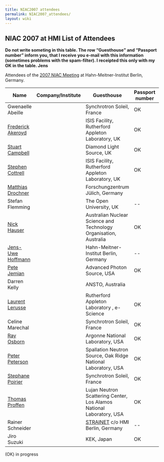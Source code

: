 ```yaml
---
title: NIAC2007 attendees
permalink: NIAC2007_attendees/
layout: wiki
---
```


NIAC 2007 at HMI List of Attendees
----------------------------------

**Do not write someting in this table. The row “Guesthouse” and
“Passport number” inform you, that I receive you e-mail with this
information (sometimes problems with the spam-filter). I receipted this
only with my OK in the table. Jens**

Attendees of the [2007 NIAC Meeting](NIAC2007 "wikilink") at
Hahn-Meitner-Institut Berlin, Germany.

| Name                                                      | Company/Institute                                                      | Guesthouse | Passport number | paid | Menu |
|-----------------------------------------------------------|------------------------------------------------------------------------|------------|-----------------|------|------|
| Gwenaelle Abeille                                         | | Synchrotron Soleil, France                                           | OK         | OK              |      |      |
| [Frederick Akeroyd](User%3AFreddie_Akeroyd "wikilink")    | | ISIS Facility, Rutherford Appleton Laboratory, UK                    | OK         | OK              |      | 1    |
| [Stuart Campbell](User%3AStuart_Campbell "wikilink")      | | Diamond Light Source, UK                                             | OK         | OK              |      | V    |
| [Stephen Cottrell](User%3ASteve_Cottrell "wikilink")      | | ISIS Facility, Rutherford Appleton Laboratory, UK                    | OK         | OK              |      |      |
| [Matthias Drochner](User%3AMatthias_Drochner "wikilink")  | | Forschungzentrum Jülich, Germany                                     |            | OK              |      |      |
| Stefan Flemming                                           | | The Open University, UK                                              | --         | --              |      |      |
| [Nick Hauser](User%3Anick "wikilink")                     | | Australian Nuclear Science and Technology Organisation, Australia    | OK         | OK              |      |      |
| [ Jens-Uwe Hoffmann](User%3AJens-Uwe_Hoffmann "wikilink") | | Hahn-Meitner-Institut Berlin, Germany                                | --         | --              | OK   | 1    |
| [Pete Jemian](User%3APete_Jemian "wikilink")              | | Advanced Photon Source, USA                                          | OK         | OK              |      |      |
| Darren Kelly                                              | | ANSTO, Australia                                                     |            |                 |      |      |
| [Laurent Lerusse](User%3AL.lerusse "wikilink")            | | Rutherford Appleton Laboratory , e-Science                           | OK         |                 |      |      |
| Celine Marechal                                           | | Synchrotron Soleil, France                                           | OK         | OK              |      |      |
| [Ray Osborn](User%3ARay_Osborn "wikilink")                | | Argonne National Laboratory, USA                                     | OK         | OK              |      |      |
| [Peter Peterson](User%3APeter_Peterson "wikilink")        | | Spallation Neutron Source, Oak Ridge National Laboratory, USA        | OK         | OK              | OK   |      |
| [Stephane Poirier](User%3AStephane_Poirier "wikilink")    | | Synchrotron Soleil, France                                           | OK         | OK              |      |      |
| [Thomas Proffen](User%3AThomas_Proffen "wikilink")        | | Lujan Neutron Scattering Center, Los Alamos National Laboratory, USA | OK         | OK              | OK   |      |
| Rainer Schneider                                          | | [STRAINET](http://www.strainet.org) c/o HMI Berlin, Germany          | --         | --              |      |      |
| Jiro Suzuki                                               | | KEK, Japan                                                           | OK         | OK              | OK   |      |

(OK) in progress
